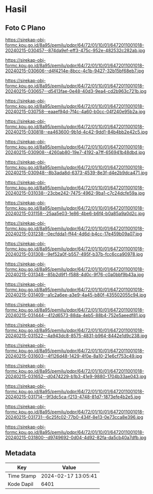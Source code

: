 # Hasil

## Foto C Plano

https://sirekap-obj-formc.kpu.go.id/8a95/pemilu/pdpr/64/72/01/10/01/6472011001018-20240215-030457--874da9ef-eff3-475c-952e-482532c282ab.jpg

https://sirekap-obj-formc.kpu.go.id/8a95/pemilu/pdpr/64/72/01/10/01/6472011001018-20240215-030606--d4f4214e-8bcc-4c1b-9427-32b15bf68eb7.jpg

https://sirekap-obj-formc.kpu.go.id/8a95/pemilu/pdpr/64/72/01/10/01/6472011001018-20240215-030657--d5413fae-0e48-40d3-9ea4-cd2b963c721b.jpg

https://sirekap-obj-formc.kpu.go.id/8a95/pemilu/pdpr/64/72/01/10/01/6472011001018-20240215-030758--eaaef94d-7f4c-4a60-b0cc-04f240e95b2a.jpg

https://sirekap-obj-formc.kpu.go.id/8a95/pemilu/pdpr/64/72/01/10/01/6472011001018-20240215-030818--ea463600-9b1d-4c42-9dd1-84b4bb2e42c5.jpg

https://sirekap-obj-formc.kpu.go.id/8a95/pemilu/pdpr/64/72/01/10/01/6472011001018-20240215-030908--4260ab80-19e7-4192-a7ff-656941b48dbd.jpg

https://sirekap-obj-formc.kpu.go.id/8a95/pemilu/pdpr/64/72/01/10/01/6472011001018-20240215-030948--8b3ada8d-6373-4539-8e3f-d4e2b9dca471.jpg

https://sirekap-obj-formc.kpu.go.id/8a95/pemilu/pdpr/64/72/01/10/01/6472011001018-20240215-031038--23cbe242-7475-4962-9ba1-c7c24dcfe59a.jpg

https://sirekap-obj-formc.kpu.go.id/8a95/pemilu/pdpr/64/72/01/10/01/6472011001018-20240215-031158--25aa5e03-1e86-4be6-b6f4-b0a85a9a0d2c.jpg

https://sirekap-obj-formc.kpu.go.id/8a95/pemilu/pdpr/64/72/01/10/01/6472011001018-20240215-031238--0ecfdda1-ff44-4d6d-b4cc-17e459b09a07.jpg

https://sirekap-obj-formc.kpu.go.id/8a95/pemilu/pdpr/64/72/01/10/01/6472011001018-20240215-031308--9ef52a0f-b557-495f-b37b-fcc6cca90978.jpg

https://sirekap-obj-formc.kpu.go.id/8a95/pemilu/pdpr/64/72/01/10/01/6472011001018-20240215-031348--85b2d9f1-f588-4d0c-9f76-c0a0bbf9b43a.jpg

https://sirekap-obj-formc.kpu.go.id/8a95/pemilu/pdpr/64/72/01/10/01/6472011001018-20240215-031409--a1c2a6ee-a3e9-4a45-b80f-435502055c94.jpg

https://sirekap-obj-formc.kpu.go.id/8a95/pemilu/pdpr/64/72/01/10/01/6472011001018-20240215-031444--412d6573-88da-4eb5-88b4-752e5aeedf81.jpg

https://sirekap-obj-formc.kpu.go.id/8a95/pemilu/pdpr/64/72/01/10/01/6472011001018-20240215-031522--4a943dc8-8575-4831-b964-8442e1d9c238.jpg

https://sirekap-obj-formc.kpu.go.id/8a95/pemilu/pdpr/64/72/01/10/01/6472011001018-20240215-031603--4f126d48-1429-4f0e-8a10-21e6cf753c49.jpg

https://sirekap-obj-formc.kpu.go.id/8a95/pemilu/pdpr/64/72/01/10/01/6472011001018-20240215-031652--d0474229-b1b3-41e9-9880-1704b33ae043.jpg

https://sirekap-obj-formc.kpu.go.id/8a95/pemilu/pdpr/64/72/01/10/01/6472011001018-20240215-031714--9f3dc5ca-f213-4748-81d7-1873efe4b2e5.jpg

https://sirekap-obj-formc.kpu.go.id/8a95/pemilu/pdpr/64/72/01/10/01/6472011001018-20240215-031731--6c25fc02-77b0-434f-8e13-0e73cca8e396.jpg

https://sirekap-obj-formc.kpu.go.id/8a95/pemilu/pdpr/64/72/01/10/01/6472011001018-20240215-031800--d9749692-0d04-4d92-82fa-da5cb40a7dfb.jpg


## Metadata

| Key        | Value               |
| ---------- | ------------------- |
| Time Stamp | 2024-02-17 13:05:41 |
| Kode Dapil | 6401                |



